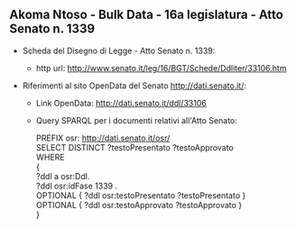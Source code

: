 ## Akoma Ntoso - Bulk Data - 16a legislatura - Atto Senato n. 1339 ##

* Scheda del Disegno di Legge - Atto Senato n. 1339:
	* http url: http://www.senato.it/leg/16/BGT/Schede/Ddliter/33106.htm

* Riferimenti al sito OpenData del Senato http://dati.senato.it/:
	* Link OpenData: http://dati.senato.it/ddl/33106
	* Query SPARQL per i documenti relativi all'Atto Senato:

        PREFIX osr: <http://dati.senato.it/osr/>  
		SELECT DISTINCT ?testoPresentato ?testoApprovato  
		WHERE  
		{  
		    ?ddl a osr:Ddl.  
		    ?ddl osr:idFase 1339 .  
		    OPTIONAL { ?ddl osr:testoPresentato ?testoPresentato }  
		    OPTIONAL { ?ddl osr:testoApprovato ?testoApprovato }  
		}
		